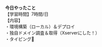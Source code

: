 **今日やったこと**<br>
【学習時間】7時間/日<br>
【内容】<br>
・環境構築（ローカル）＆デプロイ<br>
・独自ドメイン調査＆取得（Xserverにした！）<br>
・タイピング🍦
